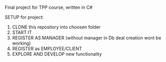 Final project for TPP course, written in C#

SETUP for project:

1. CLONE this repository into choosen folder
2. START IT
3. REGISTER AS MANAGER (without manager in Db deal creation wont be working)
4. REGISTER as EMPLOYEE/CLIENT 
5. EXPLORE AND DEVELOP new functionality
